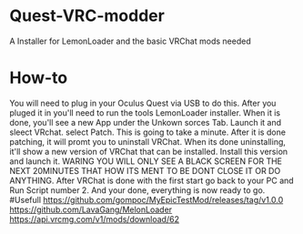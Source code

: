 # Quest-VRC-modder
A Installer for LemonLoader and the basic VRChat mods needed

# How-to
You will need to plug in your Oculus Quest via USB to do this. 
After you pluged it in you'll need to run the tools LemonLoader installer. 
When it is done, you'll see a new App under the Unkown sorces Tab. 
Launch it and sleect VRchat. 
select Patch. 
This is going to take a minute. 
After it is done patching, it will promt you to uninstall VRChat. 
When its done uninstalling, it'll show a new version of VRChat that can be installed. 
Install this version and launch it. 
WARING YOU WILL ONLY SEE A BLACK SCREEN FOR THE NEXT 20MINUTES THAT HOW ITS MENT TO BE DONT CLOSE IT OR DO ANYTHING. 
After VRChat is done with the first start go back to your PC and Run Script number 2. 
And your done, everything is now ready to go. 
#Usefull
https://github.com/gompoc/MyEpicTestMod/releases/tag/v1.0.0
https://github.com/LavaGang/MelonLoader
https://api.vrcmg.com/v1/mods/download/62
